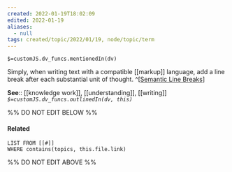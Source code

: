 ```yaml
---
created: 2022-01-19T18:02:09 
edited: 2022-01-19
aliases:
  - null
tags: created/topic/2022/01/19, node/topic/term
---
```

`$=customJS.dv_funcs.mentionedIn(dv)`

Simply, when writing text with a compatible [[markup]] language, add a line break after each substantial unit of thought.
^[[Semantic Line Breaks](https://sembr.org/)]

**See**:: [[knowledge work]], [[understanding]], [[writing]]
*`$=customJS.dv_funcs.outlinedIn(dv, this)`*

%% DO NOT EDIT BELOW %%

#### Related 

```dataview
LIST FROM [[#]]
WHERE contains(topics, this.file.link)
```
%% DO NOT EDIT ABOVE %%
